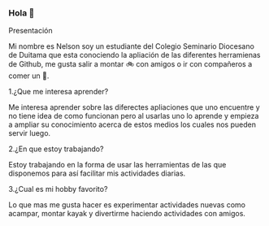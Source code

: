 ### Hola 👋
Presentación    
    
Mi nombre es Nelson soy un estudiante del Colegio Seminario Diocesano de Duitama que esta conociendo la apliación de las diferentes herramienas de Github, me gusta salir a montar 🚲 con amigos o ir con compañeros a comer un 🍧.       
    
1.¿Que me interesa aprender?    
    
Me interesa aprender sobre las diferectes apliaciones que uno encuentre y no tiene idea de como funcionan pero al usarlas uno lo aprende y empieza a ampliar su conocimiento acerca de estos medios los cuales nos pueden servir luego.    
    
2.¿En que estoy trabajando?
    
Estoy trabajando en la forma de usar las herramientas de las que disponemos para así facilitar mis actividades diarias.    
    
3.¿Cual es mi hobby favorito?    
    
Lo que mas me gusta hacer es experimentar actividades nuevas como acampar, montar kayak y divertirme haciendo actividades con amigos.
